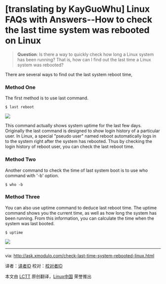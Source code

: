 [translating by KayGuoWhu]
Linux FAQs with Answers--How to check the last time system was rebooted on Linux
================================================================================
> **Question**: Is there a way to quickly check how long a Linux system has been running? That is, how can I find out the last time a Linux system was rebooted? 

There are several ways to find out the last system reboot time,

### Method One ###

The first method is to use last command.

    $ last reboot 

![](https://farm4.staticflickr.com/3925/14881994335_041e9c2f86_z.jpg)

This command actually shows system uptime for the last few days. Originally the last command is designed to show login history of a particular user. In Linux, a special "pseudo user" named reboot automatically logs in to the system right after the system has rebooted. Thus by checking the login history of reboot user, you can check the last reboot time.

### Method Two ###

Another command to check the time of last system boot is to use who command with '-b' option.

    $ who -b 

### Method Three ###

You can also use uptime command to deduce last reboot time. The uptime command shows you the current time, as well as how long the system has been running. From this information, you can calculate the time when the system was last booted.

    $ uptime 

![](https://farm4.staticflickr.com/3915/14881660192_58f2843969_o.png)

--------------------------------------------------------------------------------

via: http://ask.xmodulo.com/check-last-time-system-rebooted-linux.html

译者：[译者ID](https://github.com/译者ID)
校对：[校对者ID](https://github.com/校对者ID)

本文由 [LCTT](https://github.com/LCTT/TranslateProject) 原创翻译，[Linux中国](http://linux.cn/) 荣誉推出